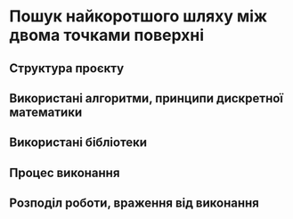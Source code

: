 # Пошук найкоротшого шляху між двома точками поверхні

## Структура проєкту

## Використані алгоритми, принципи дискретної математики

## Використані бібліотеки

## Процес виконання

## Розподіл роботи, враження від виконання
